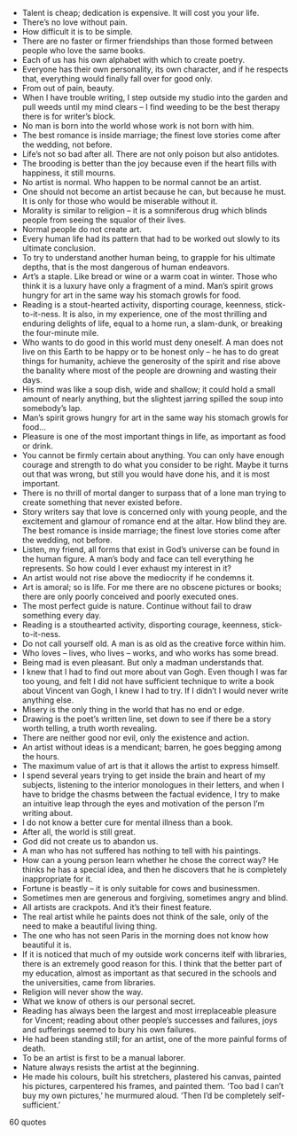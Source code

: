  - Talent is cheap; dedication is expensive. It will cost you your life.
 - There’s no love without pain.
 - How difficult it is to be simple.
 - There are no faster or firmer friendships than those formed between people who love the same books.
 - Each of us has his own alphabet with which to create poetry.
 - Everyone has their own personality, its own character, and if he respects that, everything would finally fall over for good only.
 - From out of pain, beauty.
 - When I have trouble writing, I step outside my studio into the garden and pull weeds until my mind clears – I find weeding to be the best therapy there is for writer’s block.
 - No man is born into the world whose work is not born with him.
 - The best romance is inside marriage; the finest love stories come after the wedding, not before.
 - Life’s not so bad after all. There are not only poison but also antidotes.
 - The brooding is better than the joy because even if the heart fills with happiness, it still mourns.
 - No artist is normal. Who happen to be normal cannot be an artist.
 - One should not become an artist because he can, but because he must. It is only for those who would be miserable without it.
 - Morality is similar to religion – it is a somniferous drug which blinds people from seeing the squalor of their lives.
 - Normal people do not create art.
 - Every human life had its pattern that had to be worked out slowly to its ultimate conclusion.
 - To try to understand another human being, to grapple for his ultimate depths, that is the most dangerous of human endeavors.
 - Art’s a staple. Like bread or wine or a warm coat in winter. Those who think it is a luxury have only a fragment of a mind. Man’s spirit grows hungry for art in the same way his stomach growls for food.
 - Reading is a stout-hearted activity, disporting courage, keenness, stick-to-it-ness. It is also, in my experience, one of the most thrilling and enduring delights of life, equal to a home run, a slam-dunk, or breaking the four-minute mile.
 - Who wants to do good in this world must deny oneself. A man does not live on this Earth to be happy or to be honest only – he has to do great things for humanity, achieve the generosity of the spirit and rise above the banality where most of the people are drowning and wasting their days.
 - His mind was like a soup dish, wide and shallow; it could hold a small amount of nearly anything, but the slightest jarring spilled the soup into somebody’s lap.
 - Man’s spirit grows hungry for art in the same way his stomach growls for food...
 - Pleasure is one of the most important things in life, as important as food or drink.
 - You cannot be firmly certain about anything. You can only have enough courage and strength to do what you consider to be right. Maybe it turns out that was wrong, but still you would have done his, and it is most important.
 - There is no thrill of mortal danger to surpass that of a lone man trying to create something that never existed before.
 - Story writers say that love is concerned only with young people, and the excitement and glamour of romance end at the altar. How blind they are. The best romance is inside marriage; the finest love stories come after the wedding, not before.
 - Listen, my friend, all forms that exist in God’s universe can be found in the human figure. A man’s body and face can tell everything he represents. So how could I ever exhaust my interest in it?
 - An artist would not rise above the mediocrity if he condemns it.
 - Art is amoral; so is life. For me there are no obscene pictures or books; there are only poorly conceived and poorly executed ones.
 - The most perfect guide is nature. Continue without fail to draw something every day.
 - Reading is a stouthearted activity, disporting courage, keenness, stick-to-it-ness.
 - Do not call yourself old. A man is as old as the creative force within him.
 - Who loves – lives, who lives – works, and who works has some bread.
 - Being mad is even pleasant. But only a madman understands that.
 - I knew that I had to find out more about van Gogh. Even though I was far too young, and felt I did not have sufficient technique to write a book about Vincent van Gogh, I knew I had to try. If I didn’t I would never write anything else.
 - Misery is the only thing in the world that has no end or edge.
 - Drawing is the poet’s written line, set down to see if there be a story worth telling, a truth worth revealing.
 - There are neither good nor evil, only the existence and action.
 - An artist without ideas is a mendicant; barren, he goes begging among the hours.
 - The maximum value of art is that it allows the artist to express himself.
 - I spend several years trying to get inside the brain and heart of my subjects, listening to the interior monologues in their letters, and when I have to bridge the chasms between the factual evidence, I try to make an intuitive leap through the eyes and motivation of the person I’m writing about.
 - I do not know a better cure for mental illness than a book.
 - After all, the world is still great.
 - God did not create us to abandon us.
 - A man who has not suffered has nothing to tell with his paintings.
 - How can a young person learn whether he chose the correct way? He thinks he has a special idea, and then he discovers that he is completely inappropriate for it.
 - Fortune is beastly – it is only suitable for cows and businessmen.
 - Sometimes men are generous and forgiving, sometimes angry and blind.
 - All artists are crackpots. And it’s their finest feature.
 - The real artist while he paints does not think of the sale, only of the need to make a beautiful living thing.
 - The one who has not seen Paris in the morning does not know how beautiful it is.
 - If it is noticed that much of my outside work concerns itelf with libraries, there is an extremely good reason for this. I think that the better part of my education, almost as important as that secured in the schools and the universities, came from libraries.
 - Religion will never show the way.
 - What we know of others is our personal secret.
 - Reading has always been the largest and most irreplaceable pleasure for Vincent; reading about other people’s successes and failures, joys and sufferings seemed to bury his own failures.
 - He had been standing still; for an artist, one of the more painful forms of death.
 - To be an artist is first to be a manual laborer.
 - Nature always resists the artist at the beginning.
 - He made his colours, built his stretchers, plastered his canvas, painted his pictures, carpentered his frames, and painted them. ‘Too bad I can’t buy my own pictures,’ he murmured aloud. ‘Then I’d be completely self-sufficient.’

60 quotes